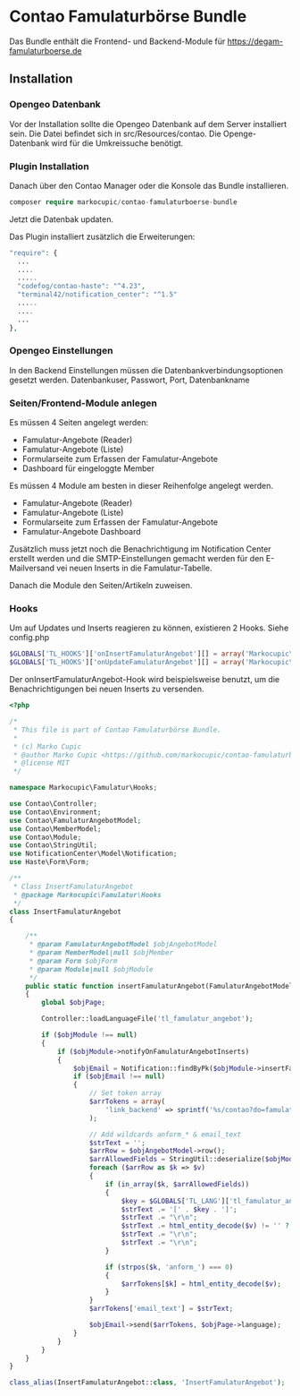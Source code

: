 # Contao Famulaturbörse Bundle
Das Bundle enthält die Frontend- und Backend-Module für https://degam-famulaturboerse.de

## Installation

### Opengeo Datenbank
Vor der Installation sollte die Opengeo Datenbank auf dem Server installiert sein. Die Datei befindet sich in src/Resources/contao. Die Openge-Datenbank wird für die Umkreissuche benötigt.

### Plugin Installation
Danach über den Contao Manager oder die Konsole das Bundle installieren.
```php
composer require markocupic/contao-famulaturboerse-bundle
```
Jetzt die Datenbak updaten.

Das Plugin installiert zusätzlich die Erweiterungen:

```php
"require": {
  ...
  ....
  .....
  "codefog/contao-haste": "^4.23",
  "terminal42/notification_center": "^1.5"
  .....
  ....
  ...
},
```

### Opengeo Einstellungen
In den Backend Einstellungen müssen die Datenbankverbindungsoptionen gesetzt werden.
Datenbankuser, Passwort, Port, Datenbankname

### Seiten/Frontend-Module anlegen
Es müssen 4 Seiten angelegt werden:
- Famulatur-Angebote (Reader)
- Famulatur-Angebote (Liste)
- Formularseite zum Erfassen der Famulatur-Angebote
- Dashboard für eingeloggte Member


Es müssen 4 Module am besten in dieser Reihenfolge angelegt werden.
- Famulatur-Angebote (Reader)
- Famulatur-Angebote (Liste)
- Formularseite zum Erfassen der Famulatur-Angebote
- Famulatur-Angebote Dashboard

Zusätzlich muss jetzt noch die Benachrichtigung im Notification Center erstellt werden und die SMTP-Einstellungen gemacht werden für den E-Mailversand vei neuen Inserts in die Famulatur-Tabelle.

Danach die Module den Seiten/Artikeln zuweisen.


### Hooks
Um auf Updates und Inserts reagieren zu können, existieren 2 Hooks. Siehe config.php

```php
$GLOBALS['TL_HOOKS']['onInsertFamulaturAngebot'][] = array('Markocupic\Famulatur\Hooks\InsertFamulaturAngebot', 'insertFamulaturAngebot');
$GLOBALS['TL_HOOKS']['onUpdateFamulaturAngebot'][] = array('Markocupic\Famulatur\Hooks\UpdateFamulaturAngebot', 'updateFamulaturAngebot');
```
Der onInsertFamulaturAngebot-Hook wird beispielsweise benutzt, um die Benachrichtigungen bei neuen Inserts zu versenden.
```php
<?php

/*
 * This file is part of Contao Famulaturbörse Bundle.
 *
 * (c) Marko Cupic
 * @author Marko Cupic <https://github.com/markocupic/contao-famulaturboerse-bundle>
 * @license MIT
 */

namespace Markocupic\Famulatur\Hooks;

use Contao\Controller;
use Contao\Environment;
use Contao\FamulaturAngebotModel;
use Contao\MemberModel;
use Contao\Module;
use Contao\StringUtil;
use NotificationCenter\Model\Notification;
use Haste\Form\Form;

/**
 * Class InsertFamulaturAngebot
 * @package Markocupic\Famulatur\Hooks
 */
class InsertFamulaturAngebot
{

    /**
     * @param FamulaturAngebotModel $objAngebotModel
     * @param MemberModel|null $objMember
     * @param Form $objForm
     * @param Module|null $objModule
     */
    public static function insertFamulaturAngebot(FamulaturAngebotModel $objAngebotModel, MemberModel $objMember = null, Form $objForm, Module $objModule = null)
    {
        global $objPage;

        Controller::loadLanguageFile('tl_famulatur_angebot');

        if ($objModule !== null)
        {
            if ($objModule->notifyOnFamulaturAngebotInserts)
            {
                $objEmail = Notification::findByPk($objModule->insertFamulaturAngebotNotification);
                if ($objEmail !== null)
                {
                    // Set token array
                    $arrTokens = array(
                        'link_backend' => sprintf('%s/contao?do=famulatur_angebotn&act=edit&id=%s', Environment::get('url'), $objAngebotModel->id),
                    );

                    // Add wildcards anform_* & email_text
                    $strText = '';
                    $arrRow = $objAngebotModel->row();
                    $arrAllowedFields = StringUtil::deserialize($objModule->formFields, true);
                    foreach ($arrRow as $k => $v)
                    {
                        if (in_array($k, $arrAllowedFields))
                        {
                            $key = $GLOBALS['TL_LANG']['tl_famulatur_angebot'][$k][0] != '' ? $GLOBALS['TL_LANG']['tl_famulatur_angebot'][$k][0] : $k;
                            $strText .= '[' . $key . ']';
                            $strText .= "\r\n";
                            $strText .= html_entity_decode($v) != '' ? html_entity_decode($v) : '----';
                            $strText .= "\r\n";
                            $strText .= "\r\n";
                        }

                        if (strpos($k, 'anform_') === 0)
                        {
                            $arrTokens[$k] = html_entity_decode($v);
                        }
                    }
                    $arrTokens['email_text'] = $strText;

                    $objEmail->send($arrTokens, $objPage->language);
                }
            }
        }
    }
}

class_alias(InsertFamulaturAngebot::class, 'InsertFamulaturAngebot');

```


